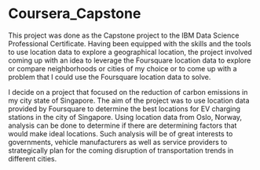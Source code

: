 # Coursera_Capstone

This project was done as the Capstone project to the IBM Data Science Professional Certificate.
Having been equipped with the skills and the tools to use location data to explore a geographical location, the project involved coming up with an idea to leverage the Foursquare location data to explore or compare neighborhoods or cities of my choice or to come up with a problem that I could use the Foursquare location data to solve.

I decide on a project that focused on the reduction of carbon emissions in my city state of Singapore. The aim of the project was to use location data provided by Foursquare to determine the best locations for EV charging stations in the city of Singapore. Using location data from Oslo, Norway, analysis can be done to determine if there are determining factors that would make ideal locations. Such analysis will be of great interests to governments, vehicle manufacturers as well as service providers to strategically plan for the coming disruption of transportation trends in different cities.
